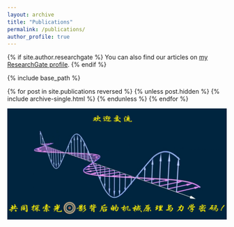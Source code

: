```yaml
---
layout: archive
title: "Publications"
permalink: /publications/
author_profile: true
---
```


{% if site.author.researchgate %}
  You can also find our articles on <a href="{{site.author.researchgate}}">my ResearchGate profile</a>.
{% endif %}

{% include base_path %}

{% for post in site.publications reversed %}
  {% unless post.hidden %}
    {% include archive-single.html %}
  {% endunless %}
{% endfor %}

![Light-mech](/images/光波.png)

